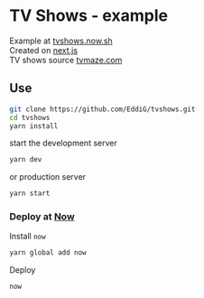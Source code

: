 # TV Shows - example
Example at [tvshows.now.sh](https://tvshows.now.sh)  
Created on [next.js](https://github.com/zeit/next.js)  
TV shows source [tvmaze.com](http://api.tvmaze.com)
## Use
```bash
git clone https://github.com/EddiG/tvshows.git
cd tvshows
yarn install
```
start the development server
```bash
yarn dev
```
or production server
```bash
yarn start
```
### Deploy at [Now](https://zeit.co/now)
Install `now`
```bash
yarn global add now
```
Deploy
```bash
now
```
